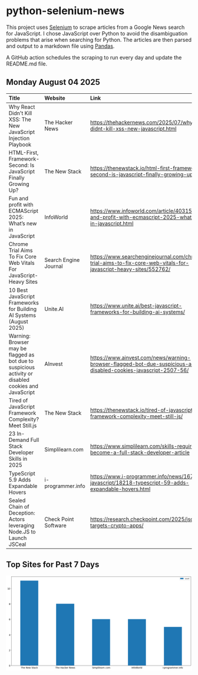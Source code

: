 # python-selenium-news

This project uses [Selenium](https://www.seleniumhq.org/) to scrape articles from a Google News search for JavaScript.
I chose JavaScript over Python to avoid the disambiguation problems that arise when searching for Python.
The articles are then parsed and output to a markdown file using [Pandas](https://pandas.pydata.org/).

A GitHub action schedules the scraping to run every day and update the README.md file.

## Monday August 04 2025


| Title                                                                                                | Website               | Link                                                                                                                  |
|:-----------------------------------------------------------------------------------------------------|:----------------------|:----------------------------------------------------------------------------------------------------------------------|
| Why React Didn't Kill XSS: The New JavaScript Injection Playbook                                     | The Hacker News       | https://thehackernews.com/2025/07/why-react-didnt-kill-xss-new-javascript.html                                        |
| HTML-First, Framework-Second: Is JavaScript Finally Growing Up?                                      | The New Stack         | https://thenewstack.io/html-first-framework-second-is-javascript-finally-growing-up/                                  |
| Fun and profit with ECMAScript 2025: What’s new in JavaScript                                        | InfoWorld             | https://www.infoworld.com/article/4031581/fun-and-profit-with-ecmascript-2025-whats-new-in-javascript.html            |
| Chrome Trial Aims To Fix Core Web Vitals For JavaScript-Heavy Sites                                  | Search Engine Journal | https://www.searchenginejournal.com/chrome-trial-aims-to-fix-core-web-vitals-for-javascript-heavy-sites/552762/       |
| 10 Best JavaScript Frameworks for Building AI Systems (August 2025)                                  | Unite.AI              | https://www.unite.ai/best-javascript-frameworks-for-building-ai-systems/                                              |
| Warning: Browser may be flagged as bot due to suspicious activity or disabled cookies and JavaScript | AInvest               | https://www.ainvest.com/news/warning-browser-flagged-bot-due-suspicious-activity-disabled-cookies-javascript-2507-56/ |
| Tired of JavaScript Framework Complexity? Meet Still.js                                              | The New Stack         | https://thenewstack.io/tired-of-javascript-framework-complexity-meet-still-js/                                        |
| 23 In-Demand Full Stack Developer Skills in 2025                                                     | Simplilearn.com       | https://www.simplilearn.com/skills-required-to-become-a-full-stack-developer-article                                  |
| TypeScript 5.9 Adds Expandable Hovers                                                                | i-programmer.info     | https://www.i-programmer.info/news/167-javascript/18218-typescript-59-adds-expandable-hovers.html                     |
| Sealed Chain of Deception: Actors leveraging Node.JS to Launch JSCeal                                | Check Point Software  | https://research.checkpoint.com/2025/jsceal-targets-crypto-apps/                                                      |
## Top Sites for Past 7 Days

![Graph of Top Sites](https://raw.githubusercontent.com/dan-mba/python-selenium-news/main/last-week.png)
